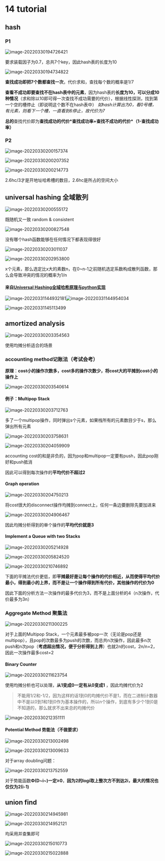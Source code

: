 # 14 tutorial

## hash

### P1

![image-20220330194726421](https://screen-shot.obs.cn-north-4.myhuaweicloud.com/image-20220330194726421.png)

要求装载因子为0.7，总共7个key，因此hash表的长度为10

![image-20220330194734822](https://screen-shot.obs.cn-north-4.myhuaweicloud.com/image-20220330194734822.png)

**查找成功即把7个数都查找一次**，代价求和，查找每个数的概率是1/7

**查看不成功即要查找不在hash表中的元素**，因为hash表的**长度为10，可以分成10种情况**（求和除以10即可得一次查找不成功需要的代价），根据线性探测，找到第一个空的槽停止（即说明这个数不在hash表中）
*如hash计算出为0，看0号槽，有元素，则看下一个槽，一直看到6停止，故代价为7*

**总的**查找代价即为**查找成功的代价\*查找成功率+查找不成功的代价*（1-查找成功率）**

### P2

![image-20220330200157374](https://screen-shot.obs.cn-north-4.myhuaweicloud.com/image-20220330200157374.png)

![image-20220330200207352](https://screen-shot.obs.cn-north-4.myhuaweicloud.com/image-20220330200207352.png)

![image-20220330200214773](https://screen-shot.obs.cn-north-4.myhuaweicloud.com/image-20220330200214773.png)

2.6hc/3才是开地址哈希槽的数目，2.6hc是所占的空间大小

## universal hashing 全域散列

![image-20220330200555172](https://screen-shot.obs.cn-north-4.myhuaweicloud.com/image-20220330200555172.png)

既随机又一致 random & consistent

![image-20220330200827548](https://screen-shot.obs.cn-north-4.myhuaweicloud.com/image-20220330200827548.png)

没有哪个hash函数能够在任何情况下都表现得很好

![image-20220330203011037](https://screen-shot.obs.cn-north-4.myhuaweicloud.com/image-20220330203011037.png)

![image-20220330202953800](https://screen-shot.obs.cn-north-4.myhuaweicloud.com/image-20220330202953800.png)

x个元素，那么选定比x大的素数n，在0~n-1之前随机选定系数构成散列函数，那么会导致冲突的情况的概率为1/n

#### 来自[Universal Hashing全域哈希原理与python实现](https://blog.csdn.net/MustImproved/article/details/105226276)

![image-20220331144932181](https://screen-shot.obs.cn-north-4.myhuaweicloud.com/image-20220331144932181.png)![image-20220331144954034](https://screen-shot.obs.cn-north-4.myhuaweicloud.com/image-20220331144954034.png)

![image-20220331145113499](https://screen-shot.obs.cn-north-4.myhuaweicloud.com/image-20220331145113499.png)

## amortized analysis

![image-20220330203354563](https://screen-shot.obs.cn-north-4.myhuaweicloud.com/image-20220330203354563.png)

使用均摊分析适合的场景

### accounting method记账法（考试会考）

**原理**：**cost小的操作次数多，cost多的操作次数少，将cost大的平摊到cost小的操作上**

![image-20220330203540614](https://screen-shot.obs.cn-north-4.myhuaweicloud.com/image-20220330203540614.png)

#### 例子：Multipop Stack

![image-20220330203712763](https://screen-shot.obs.cn-north-4.myhuaweicloud.com/image-20220330203712763.png)

多了一个multipop操作，同时弹出s个元素，如果栈所有的元素数目少于s，那么弹出所有元素

![image-20220330203758631](https://screen-shot.obs.cn-north-4.myhuaweicloud.com/image-20220330203758631.png)

![image-20220330204059909](https://screen-shot.obs.cn-north-4.myhuaweicloud.com/image-20220330204059909.png)

accounting cost的和是非负的，因为pop和multipop一定要有push，因此pop刚好和push抵消

因此可以得到每次操作的**平均代价不超过2**

#### Graph operation

![image-20220330204750213](https://screen-shot.obs.cn-north-4.myhuaweicloud.com/image-20220330204750213.png)

将cost很大的disconnect操作均摊到connect上，任何一条边要删除先要加进来

![image-20220330204906467](https://screen-shot.obs.cn-north-4.myhuaweicloud.com/image-20220330204906467.png)

因此均摊分析得到的单个操作的**平均代价就是3**

#### Implement a Queue with two Stacks

![image-20220330205214928](https://screen-shot.obs.cn-north-4.myhuaweicloud.com/image-20220330205214928.png)

![image-20220330205824520](https://screen-shot.obs.cn-north-4.myhuaweicloud.com/image-20220330205824520.png)

![image-20220330210746892](https://screen-shot.obs.cn-north-4.myhuaweicloud.com/image-20220330210746892.png)

下面的平摊法代价更低，即**平摊最好是让每个操作的代价相近，从而使得平均代价最小，得到最小的上界，而不是让一个操作得到所有代价，其他操作的代价为0**

因此下面的分析方法一次操作的最多代价为3，而不是上面分析的4（n次操作，代价最多为3n）

### Aggregate Method 聚集法

![image-20220330211300225](https://screen-shot.obs.cn-north-4.myhuaweicloud.com/image-20220330211300225.png)

对于上面的Multipop Stack，一个元素最多被pop一次（无论是pop还是multipop），且pop的次数最多为push的次数，而总共n次操作，因此最多n次push和n次pop（**考虑超出情况，便于分析得到上界**）也就2n的cost，2n/n=2，因此一次操作最多cost=2

#### Binary Counter

![image-20220330211623754](https://screen-shot.obs.cn-north-4.myhuaweicloud.com/image-20220330211623754.png)

使用均摊分析也可以处理，**从1变成0一定有从0变成1** ，因此均摊代价为2

> 不能用1/2和-1/2，因为这样的话1到0的均摊代价不是1，而在二进制计数器中不是以0到1和1到0作为基本操作的，所以n个操作，到底有多少个1到0是不知道的，那么就求不出来总的均摊代价

![image-20220330212351111](https://screen-shot.obs.cn-north-4.myhuaweicloud.com/image-20220330212351111.png)

#### Potential Method 势能法（不做要求）

![image-20220330213002498](https://screen-shot.obs.cn-north-4.myhuaweicloud.com/image-20220330213002498.png)

![image-20220330213009633](https://screen-shot.obs.cn-north-4.myhuaweicloud.com/image-20220330213009633.png)

对于array doubling问题：

![image-20220330213752559](https://screen-shot.obs.cn-north-4.myhuaweicloud.com/image-20220330213752559.png)

对于势能函数**Φ(D~i~)一定≥0**，**因为2的logi取上整次方不到达2i，最大的情况也仅仅为2(i-1)**

## union find

![image-20220330214945981](https://screen-shot.obs.cn-north-4.myhuaweicloud.com/image-20220330214945981.png)

![image-20220330214952121](https://screen-shot.obs.cn-north-4.myhuaweicloud.com/image-20220330214952121.png)

均采用并查集即可

![image-20220330215010773](https://screen-shot.obs.cn-north-4.myhuaweicloud.com/image-20220330215010773.png)

![image-20220330215022888](https://screen-shot.obs.cn-north-4.myhuaweicloud.com/image-20220330215022888.png)

